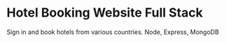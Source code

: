 # Hotel Booking Website Full Stack
 Sign in and book hotels from various countries. Node, Express, MongoDB
